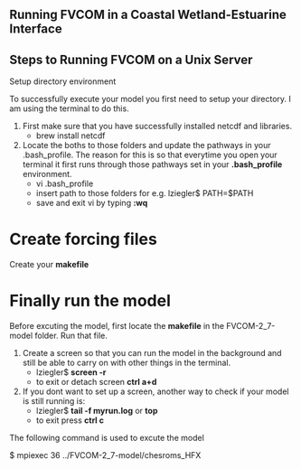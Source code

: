 Running FVCOM in a Coastal Wetland-Estuarine Interface
-----------------------------------------------------

## **Steps to Running FVCOM on a Unix Server**

Setup directory environment

To successfully execute your model you first need to setup your directory. I am using the terminal to do this.

1. First make sure that you have successfully installed netcdf and libraries. 
    - brew install netcdf
2. Locate the boths to those folders and update the pathways in your .bash_profile. The reason for this is so that everytime you open your terminal it first runs through those pathways set in your **.bash_profile** environment.
    - vi .bash_profile
    - insert path to those folders for e.g. lziegler$ PATH=$PATH
    - save and exit vi by typing **:wq**
  
# Create forcing files

Create your **makefile**

# Finally run the model

Before excuting the model, first locate the **makefile** in the FVCOM-2_7-model folder. Run that file.  

1. Create a screen so that you can run the model in the background and still be able to carry on with other things in the terminal.  
    - lziegler$ **screen -r**
    - to exit or detach screen **ctrl a+d**
2. If you dont want to set up a screen, another way to check if your model is still running is:  
    - lziegler$ **tail -f myrun.log** or **top**
    - to exit press **ctrl c**

The following command is used to excute the model

$ mpiexec 36 ../FVCOM-2_7-model/chesroms_HFX <file name>


